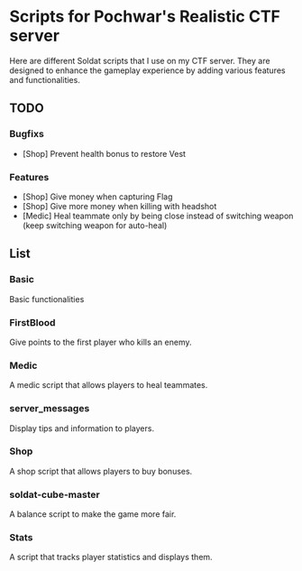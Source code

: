 # Scripts for Pochwar's Realistic CTF server

Here are different Soldat scripts that I use on my CTF server. They are designed to enhance the gameplay experience by adding various features and functionalities.

## TODO
### Bugfixs
- [Shop] Prevent health bonus to restore Vest

### Features
- [Shop] Give money when capturing Flag
- [Shop] Give more money when killing with headshot
- [Medic] Heal teammate only by being close instead of switching weapon (keep switching weapon for auto-heal)

## List
### Basic
Basic functionalities

### FirstBlood
Give points to the first player who kills an enemy.

### Medic
A medic script that allows players to heal teammates.

### server_messages
Display tips and information to players.

### Shop
A shop script that allows players to buy bonuses.

### soldat-cube-master
A balance script to make the game more fair.

### Stats
A script that tracks player statistics and displays them.
